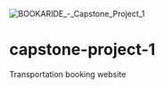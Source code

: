 ![BOOKARIDE_-_Capstone_Project_1](https://user-images.githubusercontent.com/91992866/182530263-fed0227d-01f6-48ec-baf0-7b3fb134b1d7.png)



# capstone-project-1
Transportation booking website
